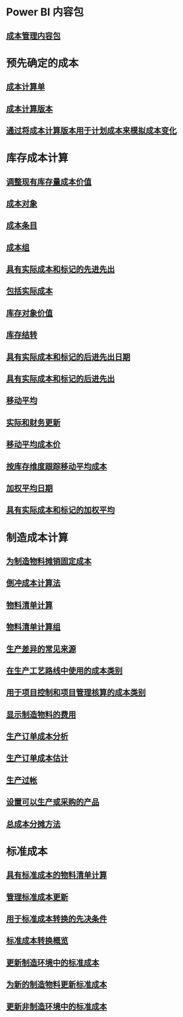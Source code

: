 # Power BI 内容包
## [成本管理内容包](/dynamics365/unified-operations/dev-itpro/analytics/cost-management-content-pack?toc=/dynamics365/unified-operations/supply-chain/toc.json)
# 预先确定的成本
## [成本计算单](costing-sheets.md)
## [成本计算版本](costing-versions.md)
## [通过将成本计算版本用于计划成本来模拟成本变化](simulate-cost-changes-costing-version-planned-costs.md)
# 库存成本计算
## [调整现有库存量成本价值](adjust-hand-inventory-cost-values.md)
## [成本对象](cost-object.md)
## [成本条目](cost-entries.md)
## [成本组](cost-groups.md)
## [具有实际成本和标记的先进先出](fifo-physical-value-marking.md)
## [包括实际成本](include-physical-value.md)
## [库存对象价值](physical-quantity.md)
## [库存结转](inventory-close.md)
## [具有实际成本和标记的后进先出日期](lifo-date-physical-value-marking.md)
## [具有实际成本和标记的后进先出](lifo-physical-value-marking.md)
## [移动平均](moving-average.md)
## [实际和财务更新](physical-financial-updates.md)
## [移动平均成本价](running-average-cost-price.md)
## [按库存维度跟踪移动平均成本](track-running-average-cost-per-inventory-dimension.md)
## [加权平均日期](weighted-average-date.md)
## [具有实际成本和标记的加权平均](weighted-average-physical-value-marking.md)
# 制造成本计算
## [为制造物料摊销固定成本](amortize-constant-costs-manufactured-item.md)
## [倒冲成本计算法](backflush-costing.md)
## [物料清单计算](bom-calculations.md)
## [物料清单计算组](bom-calculation-groups.md)
## [生产差异的常见来源](common-sources-of-production-variances.md)
## [在生产工艺路线中使用的成本类别](cost-categories-used-production-routings.md)
## [用于项目控制和项目管理核算的成本类别](cost-categories-used-production-control-project-management-accounting.md)
## [显示制造物料的费用](charges-manufactured-item.md)
## [生产订单成本分析](production-order-cost-analysis.md)
## [生产订单成本估计](production-order-cost-estimation.md)
## [生产过帐](production-posting.md)
## [设置可以生产或采购的产品](manufactured-items-treated-as-purchased-items.md)
## [总成本分摊方法](methodology-total-cost-allocation.md)
# 标准成本
## [具有标准成本的物料清单计算](information-used-bom-calculations-standard-costs.md)
## [管理标准成本更新](manage-standard-cost-updates.md)
## [用于标准成本转换的先决条件](prerequisites-standard-cost-conversion.md)
## [标准成本转换概览](standard-cost-conversion-overview.md)
## [更新制造环境中的标准成本](update-standard-costs-manufacturing-environment.md)
## [为新的制造物料更新标准成本](update-standard-costs-new-manufactured-item.md)
## [更新非制造环境中的标准成本](update-standard-costs-non-manufacturing-environment.md)



